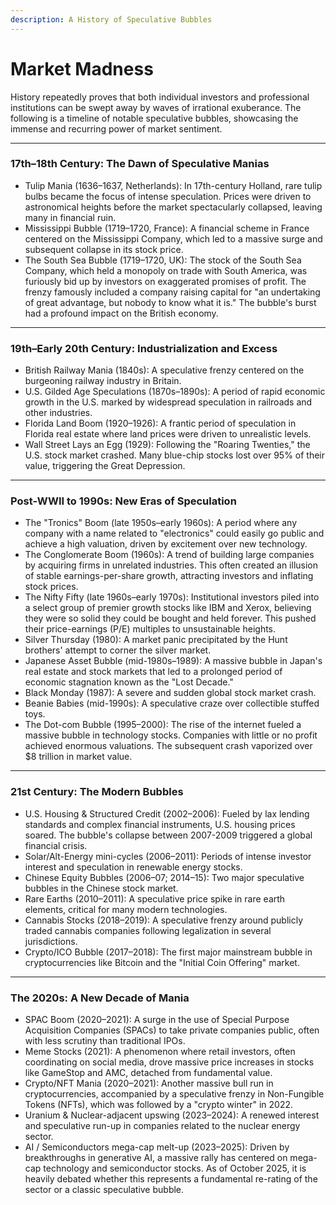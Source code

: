 ```yaml
---
description: A History of Speculative Bubbles
---
```


# Market Madness

History repeatedly proves that both individual investors and professional institutions can be swept away by waves of irrational exuberance. The following is a timeline of notable speculative bubbles, showcasing the immense and recurring power of market sentiment.

***

### 17th–18th Century: The Dawn of Speculative Manias

* Tulip Mania (1636–1637, Netherlands): In 17th-century Holland, rare tulip bulbs became the focus of intense speculation. Prices were driven to astronomical heights before the market spectacularly collapsed, leaving many in financial ruin.
* Mississippi Bubble (1719–1720, France): A financial scheme in France centered on the Mississippi Company, which led to a massive surge and subsequent collapse in its stock price.
* The South Sea Bubble (1719–1720, UK): The stock of the South Sea Company, which held a monopoly on trade with South America, was furiously bid up by investors on exaggerated promises of profit. The frenzy famously included a company raising capital for "an undertaking of great advantage, but nobody to know what it is." The bubble's burst had a profound impact on the British economy.

***

### 19th–Early 20th Century: Industrialization and Excess

* British Railway Mania (1840s): A speculative frenzy centered on the burgeoning railway industry in Britain.
* U.S. Gilded Age Speculations (1870s–1890s): A period of rapid economic growth in the U.S. marked by widespread speculation in railroads and other industries.
* Florida Land Boom (1920–1926): A frantic period of speculation in Florida real estate where land prices were driven to unrealistic levels.
* Wall Street Lays an Egg (1929): Following the "Roaring Twenties," the U.S. stock market crashed. Many blue-chip stocks lost over 95% of their value, triggering the Great Depression.

***

### Post-WWII to 1990s: New Eras of Speculation

* The "Tronics" Boom (late 1950s–early 1960s): A period where any company with a name related to "electronics" could easily go public and achieve a high valuation, driven by excitement over new technology.
* The Conglomerate Boom (1960s): A trend of building large companies by acquiring firms in unrelated industries. This often created an illusion of stable earnings-per-share growth, attracting investors and inflating stock prices.
* The Nifty Fifty (late 1960s–early 1970s): Institutional investors piled into a select group of premier growth stocks like IBM and Xerox, believing they were so solid they could be bought and held forever. This pushed their price-earnings (P/E) multiples to unsustainable heights.
* Silver Thursday (1980): A market panic precipitated by the Hunt brothers' attempt to corner the silver market.
* Japanese Asset Bubble (mid-1980s–1989): A massive bubble in Japan's real estate and stock markets that led to a prolonged period of economic stagnation known as the "Lost Decade."
* Black Monday (1987): A severe and sudden global stock market crash.
* Beanie Babies (mid-1990s): A speculative craze over collectible stuffed toys.
* The Dot-com Bubble (1995–2000): The rise of the internet fueled a massive bubble in technology stocks. Companies with little or no profit achieved enormous valuations. The subsequent crash vaporized over $8 trillion in market value.

***

### 21st Century: The Modern Bubbles

* U.S. Housing & Structured Credit (2002–2006): Fueled by lax lending standards and complex financial instruments, U.S. housing prices soared. The bubble's collapse between 2007-2009 triggered a global financial crisis.
* Solar/Alt-Energy mini-cycles (2006–2011): Periods of intense investor interest and speculation in renewable energy stocks.
* Chinese Equity Bubbles (2006–07; 2014–15): Two major speculative bubbles in the Chinese stock market.
* Rare Earths (2010–2011): A speculative price spike in rare earth elements, critical for many modern technologies.
* Cannabis Stocks (2018–2019): A speculative frenzy around publicly traded cannabis companies following legalization in several jurisdictions.
* Crypto/ICO Bubble (2017–2018): The first major mainstream bubble in cryptocurrencies like Bitcoin and the "Initial Coin Offering" market.

***

### The 2020s: A New Decade of Mania

* SPAC Boom (2020–2021): A surge in the use of Special Purpose Acquisition Companies (SPACs) to take private companies public, often with less scrutiny than traditional IPOs.
* Meme Stocks (2021): A phenomenon where retail investors, often coordinating on social media, drove massive price increases in stocks like GameStop and AMC, detached from fundamental value.
* Crypto/NFT Mania (2020–2021): Another massive bull run in cryptocurrencies, accompanied by a speculative frenzy in Non-Fungible Tokens (NFTs), which was followed by a "crypto winter" in 2022.
* Uranium & Nuclear-adjacent upswing (2023–2024): A renewed interest and speculative run-up in companies related to the nuclear energy sector.
* AI / Semiconductors mega-cap melt-up (2023–2025): Driven by breakthroughs in generative AI, a massive rally has centered on mega-cap technology and semiconductor stocks. As of October 2025, it is heavily debated whether this represents a fundamental re-rating of the sector or a classic speculative bubble.
